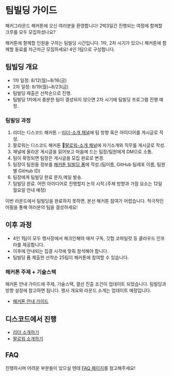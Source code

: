# 팀빌딩 가이드

해커그라운드 해커톤에 오신 여러분을 환영합니다!
2박3일간 진행되는 여정에 함께할 크루를 모두 모집하셨나요?

해커톤에 함께할 인원을 구하는 팀빌딩 시간입니다. 1차, 2차 시기가 있으니 해커톤에 함께할 동료를 차근차근 모집하세요! 4인 1팀으로 구성합니다.


## 팀빌딩 개요

* 1차 일정: 8/12(월)~8/16(금)
* 2차 일정: 8/19(월)~8/23(금)
* 팀빌딩 제출은 선착순으로 진행. 
* 팀빌딩 1차에서 충분한 팀이 결성되지 않으면 2차 시기에 팀빌딩 프로그램 진행 예정.


### 팀빌딩 과정

1. 리더는 디스코드 해커톤 ✅[리더-소개 채널](https://discord.gg/JGjqYcjTCv)에 팀 방향 혹은 아이디어를 게시글로 작성.
2. 팔로워는 디스코드 해커톤 🙋[팔로워-소개 채널](https://discord.gg/rwzuypNSV4)에 자기소개와 직무를 게시글로 작성.
3. 채널에 올라온 게시글을 읽어보고 마음에 드는 팀장/팀원에게 DM으로 소통.
4. 팀이 확정되면 팀장은 게시글을 모집 완료로 변경.
5. 팀장이 팀원들 정보를 [해커톤 팀빌딩 폼](https://hgrd.kr/teambuilding-submit)에 작성.(팀이름, GitHub 팀레포 이름, 팀원별 GitHub ID)
6. 팀장에게 팀빌딩 완료 문자,메일 발송.
7. 팀빌딩 완료. 어떤 아이디어로 진행할지 논의 시작.(주제 방향과 가점 요소는 12일 월요일 안내 예정)

이번 라운드에서 팀빌딩을 완료하지 못하면, 본선 해커톤 참여가 어렵습니다. 적극적인 어필을 통해 여러분의 팀을 결성하세요!


## 이후 과정

* 4인 1팀이 모두 행사장에서 체크인해야 애저 구독, 깃헙 코파일럿 등 클라우드 인프라를 제공합니다.
* 이후에 안내되는 집결 시각에 맞춰 참석해야 합니다.
* 팀빌딩 폼 제출한 선착순 25팀이 해커톤에 참여할 수 있습니다.


### 해커톤 주제 + 기술스택

해커톤 안내 가이드에 주제, 기술스택, 결선 진출 조건이 업데이트 되었습니다. 팀빌딩과 방향 설정에 참고하면 됩니다. 행사 개요와 라운드 소개는 업데이트 예정입니다.

* [해커톤 안내 가이드](https://hgrd.kr/hackathon-guide)


## 디스코드에서 진행

* [리더 소개하기](https://discord.gg/JGjqYcjTCv)
* [팔로워 소개하기](https://discord.gg/rwzuypNSV4)


## FAQ

진행하시며 어려운 부분들이 있으실 텐데 [FAQ 페이지](https://hgrd.kr/faq)를 참고해주세요!